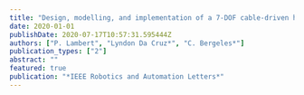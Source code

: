 ```yaml
---
title: "Design, modelling, and implementation of a 7-DOF cable-driven haptic device with a configurable cable platform"
date: 2020-01-01
publishDate: 2020-07-17T10:57:31.595444Z
authors: ["P. Lambert", "Lyndon Da Cruz*", "C. Bergeles*"]
publication_types: ["2"]
abstract: ""
featured: true
publication: "*IEEE Robotics and Automation Letters*"
---
```

